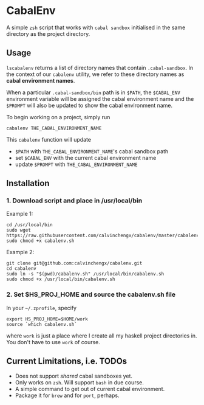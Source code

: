 # CabalEnv

A simple `zsh` script that works with `cabal sandbox` initialised in the same directory as the project directory.  

## Usage

`lscabalenv` returns a list of directory names that contain `.cabal-sandbox`.  In the context of our `cabalenv` utility, we refer to these directory names as **cabal environment names**. 

When a particular `.cabal-sandbox/bin` path is in `$PATH`, the `$CABAL_ENV` environment variable will be assigned the cabal environment name and the `$PROMPT` will also be updated to show the cabal environment name.

To begin working on a project, simply run

`cabalenv THE_CABAL_ENVIRONMENT_NAME`

This `cabalenv` function will update 

* `$PATH` with `THE_CABAL_ENVIRONMENT_NAME`'s cabal sandbox path
* set `$CABAL_ENV` with the current cabal environment name
* update `$PROMPT` with `THE_CABAL_ENVIRONMENT_NAME`

## Installation

### 1. Download script and place in /usr/local/bin

Example 1: 

```
cd /usr/local/bin
sudo wget https://raw.githubusercontent.com/calvinchengx/cabalenv/master/cabalenv.sh
sudo chmod +x cabalenv.sh
```

Example 2:

```
git clone git@github.com:calvinchengx/cabalenv.git
cd cabalenv
sudo ln -s "$(pwd)/cabalenv.sh" /usr/local/bin/cabalenv.sh
sudo chmod +x /usr/local/bin/cabalenv.sh
```

### 2. Set $HS_PROJ_HOME and source the cabalenv.sh file

In your `~/.zprofile`, specify

```
export HS_PROJ_HOME=$HOME/work
source `which cabalenv.sh`
```

where `work` is just a place where I create all my haskell project directories in.  You don't have to use `work` of course.

## Current Limitations, i.e. TODOs

* Does not support *shared* cabal sandboxes yet.
* Only works on `zsh`.  Will support `bash` in due course.
* A simple command to get out of current cabal environment.
* Package it for `brew` and for `port`, perhaps.